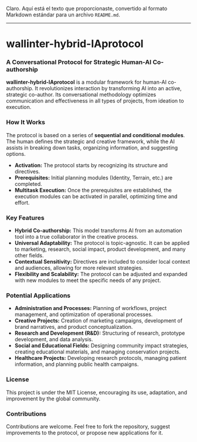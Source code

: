 Claro. Aquí está el texto que proporcionaste, convertido al formato Markdown estándar para un archivo `README.md`.

---

# wallinter-hybrid-IAprotocol

### A Conversational Protocol for Strategic Human-AI Co-authorship

**wallinter-hybrid-IAprotocol** is a modular framework for human-AI co-authorship. It revolutionizes interaction by transforming AI into an active, strategic co-author. Its conversational methodology optimizes communication and effectiveness in all types of projects, from ideation to execution.

### How It Works

The protocol is based on a series of **sequential and conditional modules**. The human defines the strategic and creative framework, while the AI assists in breaking down tasks, organizing information, and suggesting options.

* **Activation:** The protocol starts by recognizing its structure and directives.
* **Prerequisites:** Initial planning modules (Identity, Terrain, etc.) are completed.
* **Multitask Execution:** Once the prerequisites are established, the execution modules can be activated in parallel, optimizing time and effort.

### Key Features

* **Hybrid Co-authorship:** This model transforms AI from an automation tool into a true collaborator in the creative process.
* **Universal Adaptability:** The protocol is topic-agnostic. It can be applied to marketing, research, social impact, product development, and many other fields.
* **Contextual Sensitivity:** Directives are included to consider local context and audiences, allowing for more relevant strategies.
* **Flexibility and Scalability:** The protocol can be adjusted and expanded with new modules to meet the specific needs of any project.

### Potential Applications

* **Administration and Processes:** Planning of workflows, project management, and optimization of operational processes.
* **Creative Projects:** Creation of marketing campaigns, development of brand narratives, and product conceptualization.
* **Research and Development (R&D):** Structuring of research, prototype development, and data analysis.
* **Social and Educational Fields:** Designing community impact strategies, creating educational materials, and managing conservation projects.
* **Healthcare Projects:** Developing research protocols, managing patient information, and planning public health campaigns.

### License

This project is under the MIT License, encouraging its use, adaptation, and improvement by the global community.

### Contributions

Contributions are welcome. Feel free to fork the repository, suggest improvements to the protocol, or propose new applications for it.
